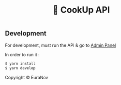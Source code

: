 <div align=center>
    <h1 align="center">🚀 CookUp API</h1>  
    <p align="center">  
        <a href="https://standardjs.com">  
            <img alt="" src="https://img.shields.io/badge/code_style-standard-brightgreen.svg?style=flat-square">  
        </a>  
    </p> 
</div>
  
## Development

For development, must run the API & go to [Admin Panel](http://localhost:1337/admin)

In order to run it :

```bash
$ yarn install
$ yarn develop
```

Copyright © EuraNov
